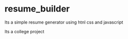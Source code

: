 # resume_builder

Its a simple resume generator using htnl css and javascript 

Its a college project
